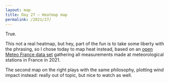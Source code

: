 ```yaml
---
layout: map
title: Day 27 – Heatmap map
permalink: /2021/27/
---
```


True.

This not a real heatmap, but hey, part of the fun is to take some liberty with the phrasing, so I chose today to map heat instead, based on an [open Meteo France data set](https://donneespubliques.meteofrance.fr/?fond=produit&id_produit=90&id_rubrique=32) gathering all measurements made at meteorological stations in France in 2021.

The second map on the right plays with the same philosophy, plotting wind impact instead: really out of topic, but nice to watch as well.

<div id="contribution_day27"></div>
<script type="text/javascript">
    var spec = "https://raw.githubusercontent.com/xoolive/30DayMapChallenge/master/contributions/challenge_day27.json";
    var opt = {"renderer": "canvas", "actions": true};
    vegaEmbed("#contribution_day27", spec, opt).then(function(result) { }).catch(console.error);
</script>
